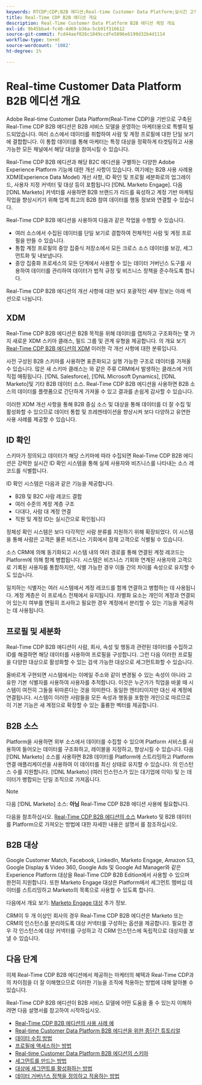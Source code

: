 ```yaml
---
keywords: RTCDP;CDP;B2B 에디션;Real-time Customer Data Platform;실시간 고객 데이터 플랫폼;실시간 cdp;b2b;cdp;고객 AI
title: Real-Time CDP B2B 에디션 개요
description: Real-Time Customer Data Platform B2B 에디션 계정 개요
exl-id: 9b45bba4-fc46-4d69-b36a-5cb91f316612
source-git-commit: fcd44aef026c1049ccdfe5896e6199d32b4d1114
workflow-type: tm+mt
source-wordcount: '1082'
ht-degree: 1%

---
```


# Real-time Customer Data Platform B2B 에디션 개요

Adobe Real-time Customer Data Platform(Real-Time CDP)을 기반으로 구축된 Real-Time CDP B2B 에디션은 B2B 서비스 모델을 운영하는 마케터용으로 특별히 빌드되었습니다. 여러 소스에서 데이터를 취합하여 사람 및 계정 프로필에 대한 단일 보기에 결합합니다. 이 통합 데이터를 통해 마케터는 특정 대상을 정확하게 타겟팅하고 사용 가능한 모든 채널에서 해당 대상을 참여시킬 수 있습니다.

Real-Time CDP B2B 에디션과 해당 B2C 에디션을 구별하는 다양한 Adobe Experience Platform 기능에 대한 개선 사항이 있습니다. 여기에는 B2B 사용 사례용 XDM(Experience Data Model) 개선 사항, ID 확인 및 프로필 세분화로의 업그레이드, 사용자 지정 커넥터 및 대상 등이 포함됩니다 [!DNL Marketo Engage]. 다음 [!DNL Marketo] 커넥터를 사용하면 B2B 브랜드가 리드를 육성하고 계정 기반 마케팅 작업을 향상시키기 위해 업계 최고의 B2B 참여 데이터를 행동 정보와 연결할 수 있습니다.

Real-Time CDP B2B 에디션을 사용하여 다음과 같은 작업을 수행할 수 있습니다.

* 여러 소스에서 수집된 데이터를 단일 보기로 결합하여 전체적인 사람 및 계정 프로필을 만들 수 있습니다.
* 통합 계정 프로필의 중앙 집중식 저장소에서 모든 크로스 소스 데이터를 보강, 세그먼트화 및 내보냅니다.
* 중앙 집중화 프로세스의 모든 단계에서 사용할 수 있는 데이터 거버넌스 도구를 사용하여 데이터를 관리하여 데이터가 법적 규정 및 비즈니스 정책을 준수하도록 합니다.

Real-Time CDP B2B 에디션의 개선 사항에 대한 보다 포괄적인 세부 정보는 아래 섹션으로 나뉩니다.

## XDM

Real-Time CDP B2B 에디션은 B2B 목적을 위해 데이터를 캡처하고 구조화하는 몇 가지 새로운 XDM 스키마 클래스, 필드 그룹 및 관계 유형을 제공합니다. 의 개요 보기 [Real-Time CDP B2B 에디션의 XDM](./schemas/b2b.md) 이러한 각 개선 사항에 대한 분류입니다.

사전 구성된 B2B 스키마를 사용하면 표준화되고 실행 가능한 구조로 데이터를 가져올 수 있습니다. 많은 새 스키마 클래스는 와 같은 주류 CRM에서 발생하는 클래스에 거의 직접 매핑됩니다. [!DNL Salesforce], [!DNL Microsoft Dynamics], [!DNL Marketo]및 기타 B2B 데이터 소스. Real-Time CDP B2B 에디션을 사용하면 B2B 소스의 데이터를 플랫폼으로 간단하게 가져올 수 있고 결과를 손쉽게 감사할 수 있습니다.

이러한 XDM 개선 사항을 통해 B2B 중심 소스 및 대상을 통해 데이터를 더 잘 수집 및 활성화할 수 있으므로 데이터 통합 및 프레젠테이션을 향상시켜 보다 다양하고 유연한 사용 사례를 제공할 수 있습니다.

## ID 확인

스키마가 정의되고 데이터가 해당 스키마에 따라 수집되면 Real-Time CDP B2B 에디션은 강력한 실시간 ID 확인 시스템을 통해 실제 사용자와 비즈니스를 나타내는 소스 레코드를 식별합니다.

ID 확인 시스템은 다음과 같은 기능을 제공합니다.

* B2B 및 B2C 사람 레코드 결합
* 여러 수준의 계정 계층 구조
* 다대다, 사람 대 계정 연결
* 직원 및 계정 ID는 실시간으로 확인됩니다

정체성 확인 시스템은 보다 다각적인 사람 분류를 지원하기 위해 확장되었다. 이 시스템을 통해 사람은 고객은 물론 비즈니스 기회에서 잠재 고객으로 식별될 수 있습니다.

소스 CRM에 의해 동기화되고 시스템 내의 여러 경로를 통해 연결된 계정 레코드는 Platform에 의해 함께 병합됩니다. 시스템은 비즈니스 기회와 연계된 사용자와 고객으로 기록된 사용자를 통합하지만, 식별 가능한 경우 이들 간의 차이를 속성으로 유지할 수도 있습니다.

일치하는 식별자는 여러 시스템에서 계정 레코드를 함께 연결하고 병합하는 데 사용됩니다. 계정 계층은 이 프로세스 전체에서 유지됩니다. 차별화 요소는 개인이 계정과 연결되어 있는지 여부를 면밀히 조사하고 필요한 경우 계정에서 분리할 수 있는 기능을 제공하는 데 사용됩니다.

## 프로필 및 세분화

Real-Time CDP B2B 에디션이 사람, 회사, 속성 및 행동과 관련된 데이터를 수집하고 ID를 해결하면 해당 데이터를 사용하여 프로필을 구성합니다. 그런 다음 이러한 프로필을 다양한 대상으로 활성화할 수 있는 검색 가능한 대상으로 세그먼트화할 수 있습니다.

올바르게 구현되면 시스템에서는 이메일 주소와 같이 변경될 수 있는 속성이 아니라 고유한 기본 식별자를 사용하여 사용자를 추적합니다. 이것은 누군가가 직업을 바꿀 때 시스템이 여전히 그들을 뒤따른다는 것을 의미한다. 동일한 엔티티이지만 대신 새 계정에 연결됩니다. 시스템이 이러한 사람들을 모든 속성과 행동을 포함한 개인으로 따르므로 이 기본 기능은 새 계정으로 확장할 수 있는 훌륭한 벡터를 제공합니다.

## B2B 소스

Platform을 사용하면 외부 소스에서 데이터를 수집할 수 있으며 Platform 서비스를 사용하여 들어오는 데이터를 구조화하고, 레이블을 지정하고, 향상시킬 수 있습니다. 다음 [!DNL Marketo] 소스를 사용하면 B2B 데이터를 Platform에 스트리밍하고 Platform 연결 애플리케이션을 사용하여 이 데이터를 최신 상태로 유지할 수 있습니다. 의 인스턴스 수를 지원합니다. [!DNL Marketo] (여러 인스턴스가 있는 대기업에 이익) 및 는 데이터가 병합되는 단일 조직으로 가져옵니다.

>[!NOTE]
>
>다음 [!DNL Marketo] 소스: **아님** Real-Time CDP B2B 에디션 사용에 필요합니다.

다음을 참조하십시오. [Real-Time CDP B2B 에디션의 소스](./sources/b2b.md) Marketo 및 B2B 데이터를 Platform으로 가져오는 방법에 대한 자세한 내용은 설명서 를 참조하십시오.

## B2B 대상

Google Customer Match, Facebook, LinkedIn, Marketo Engage, Amazon S3, Google Display &amp; Video 360, Google Ads 및 Google Ad Manager와 같은 Experience Platform 대상을 Real-Time CDP B2B Edition에서 사용할 수 있으며 완전히 지원합니다. 또한 Marketo Engage 대상은 Platform에서 세그먼트 멤버십 데이터를 스트리밍하고 Marketo의 목록으로 사용할 수 있도록 합니다.

다음에서 개요 보기: [Marketo Engage 대상](../destinations/catalog/adobe/marketo-engage.md) 추가 정보.

CRM이 두 개 이상인 회사의 경우 Real-Time CDP B2B 에디션은 Marketo 또는 CRM의 인스턴스를 분리하도록 대상 커넥터를 구성하는 옵션을 제공합니다. 필요한 경우 각 인스턴스에 대상 커넥터를 구성하고 각 CRM 인스턴스에 독립적으로 대상자를 보낼 수 있습니다.

## 다음 단계

이제 Real-Time CDP B2B 에디션에서 제공하는 마케터의 혜택과 Real-Time CDP과의 차이점을 더 잘 이해했으므로 이러한 기능을 조직에 적용하는 방법에 대해 알아볼 수 있습니다.

Real-Time CDP B2B 에디션이 B2B 서비스 모델에 어떤 도움을 줄 수 있는지 이해하려면 다음 설명서를 참고하여 시작하십시오.

* [Real-Time CDP B2B 에디션의 사용 사례 예](./b2b-use-case.md)
* [Real-time Customer Data Platform B2B 에디션을 위한 종단간 튜토리얼](./b2b-tutorial.md)
* [데이터 수집 방법](./sources/b2b.md)
* [프로필에 액세스하는 방법](./profile/profile-overview.md)
* [Real-time Customer Data Platform B2B 에디션의 스키마](./schemas/b2b.md)
* [세그먼트를 만드는 방법](./segmentation/b2b.md)
* [대상에 세그먼트를 활성화하는 방법](./destinations/b2b.md)
* [데이터 거버넌스 정책을 정의하고 적용하는 방법](./privacy/data-governance-overview.md)
